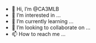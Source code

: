 - 👋 Hi, I’m @CA3MLB
- 👀 I’m interested in ...
- 🌱 I’m currently learning ...
- 💞️ I’m looking to collaborate on ...
- 📫 How to reach me ...

<!---
CA3MLB/CA3MLB is a ✨ special ✨ repository because its `README.md` (this file) appears on your GitHub profile.
You can click the Preview link to take a look at your changes.
--->
